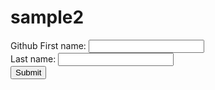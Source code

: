 # sample2
Github
 First name: <input type="text" name="fname"><br>
  Last name: <input type="text" name="lname"><br>
  <input type="submit" value="Submit">

